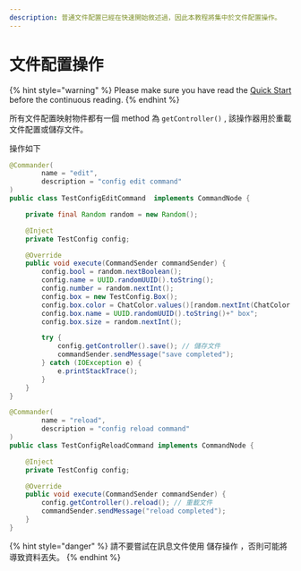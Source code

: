 ```yaml
---
description: 普通文件配置已經在快速開始敘述過，因此本教程將集中於文件配置操作。
---
```


# 文件配置操作

{% hint style="warning" %}
Please make sure you have read the [Quick Start](../../quick-start.md) before the continuous reading.
{% endhint %}

所有文件配置映射物件都有一個 method 為 `getController()` , 該操作器用於重載文件配置或儲存文件。

操作如下

```java
@Commander(
        name = "edit",
        description = "config edit command"
)
public class TestConfigEditCommand  implements CommandNode {

    private final Random random = new Random();

    @Inject
    private TestConfig config;

    @Override
    public void execute(CommandSender commandSender) {
        config.bool = random.nextBoolean();
        config.name = UUID.randomUUID().toString();
        config.number = random.nextInt();
        config.box = new TestConfig.Box();
        config.box.color = ChatColor.values()[random.nextInt(ChatColor.values().length)];
        config.box.name = UUID.randomUUID().toString()+" box";
        config.box.size = random.nextInt();

        try {
            config.getController().save(); // 儲存文件
            commandSender.sendMessage("save completed");
        } catch (IOException e) {
            e.printStackTrace();
        }
    }
}
```

```java
@Commander(
        name = "reload",
        description = "config reload command"
)
public class TestConfigReloadCommand implements CommandNode {

    @Inject
    private TestConfig config;

    @Override
    public void execute(CommandSender commandSender) {
        config.getController().reload(); // 重載文件
        commandSender.sendMessage("reload completed");
    }
}
```

{% hint style="danger" %}
請不要嘗試在訊息文件使用 儲存操作 ，否則可能將導致資料丟失。
{% endhint %}

